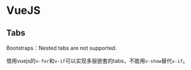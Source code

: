 # VueJS

## Tabs
Bootstraps：Nested tabs are not supported.

借用vuejs的`v-for`和`v-if`可以实现多层嵌套的tabs，不能用`v-show`替代`v-if`。
